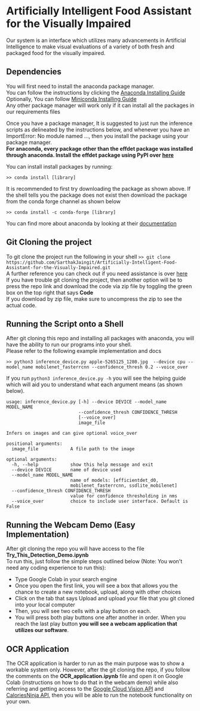 # Artificially Intelligent Food Assistant for the Visually Impaired

Our system is an interface which utilizes many advancements in Artificial Intelligence to make visual evaluations of a variety of both fresh and packaged food for the visually impaired.

## Dependencies

You will first need to install the anaconda package manager.\
You can follow the instructions by clicking the [Anaconda Installing Guide](https://docs.anaconda.com/anaconda/install/index.html)\
Optionally, You can follow [Miniconda Installing Guide](https://docs.conda.io/en/latest/miniconda.html)\
Any other package manager will work only if it can install all the packages in our requirements files

Once you have a package manager, It is suggested to just run the inference scripts as delineated by the instructions below, and whenever
you have an ImportError: No module named ..., then you install the package using your package manager.\
**For anaconda, every package other than the effdet package was installed through anaconda. Install the effdet package using PyPI over [here](https://pypi.org/project/effdet/)**

You can install install packages by running:
```
>> conda install [library]
```
It is recommended to first try downloading the package as shown above. If the shell tells you the package does not exist then download the package from the conda forge channel as shown below
```
>> conda install -c conda-forge [library]
```
You can find more about anaconda by looking at their [documentation](https://docs.anaconda.com/)

## Git Cloning the project

To git clone the project run the following in your shell ```>> git clone https://github.com/SarthakJaingit/Artificially-Intelligent-Food-Assistant-for-the-Visually-Impaired.git```\
A further reference you can check out if you need assistance is over [here](https://git-scm.com/book/en/v2/Git-Basics-Getting-a-Git-Repository)\
If you have trouble git cloning the project, then another option will be to press the repo link and download the code via zip file by toggling the green box on the top right that says **Code**\
If you download by zip file, make sure to uncompress the zip to see the actual code.

## Running the Script onto a Shell

After git cloning this repo and installing all packages with anaconda, you will have the ability to run our programs into your shell.\
Please refer to the following example implementation and docs
```
>> python3 inference_device.py apple-5265125_1280.jpg  --device cpu --model_name mobilenet_fasterrcnn --confidence_thresh 0.2 --voice_over
```
If you run ```python3 inference_device.py -h``` you will see the helping guide which will aid you to understand what each argument means (as shown below).
```
usage: inference_device.py [-h] --device DEVICE --model_name MODEL_NAME
                           --confidence_thresh CONFIDENCE_THRESH
                           [--voice_over]
                           image_file

Infers on images and can give optional voice_over

positional arguments:
  image_file            A file path to the image

optional arguments:
  -h, --help            show this help message and exit
  --device DEVICE       name of device used
  --model_name MODEL_NAME
                        name of models: [efficientdet_d0,
                        mobilenet_fasterrcnn, ssdlite_mobilenet]
  --confidence_thresh CONFIDENCE_THRESH
                        value for confidence thresholding in nms
  --voice_over          choice to include user interface. Default is False
```

## Running the Webcam Demo (Easy Implementation)

After git cloning the repo you will have access to the file **Try_This_Detection_Demo.ipynb**\
To run this, just follow the simple steps outlined below (Note: You won't need any coding experience to run this):
 * Type Google Colab in your search engine
 * Once you open the first link, you will see a box that allows you the chance to create a new notebook, upload, along with other choices
 * Click on the tab that says Upload and upload your file that you git cloned into your local computer
 * Then, you will see two cells with a play button on each.
 * You will press both play buttons one after another in order. When you reach the last play button **you will see a webcam application that utilizes our software**.

## OCR Application
The OCR application is harder to run as the main purpose was to show a workable system only.
However, after the git cloning the repo, if you follow the comments on the **OCR_application.ipynb** file and open it on Google Colab (instructions on how to do that in the webcam demo) while also referring and getting access to the [Google Cloud Vision API](https://cloud.google.com/vision) and [CaloriesNinja API](https://calorieninjas.com/api), then you will be able to run the notebook functionality on your own. 

